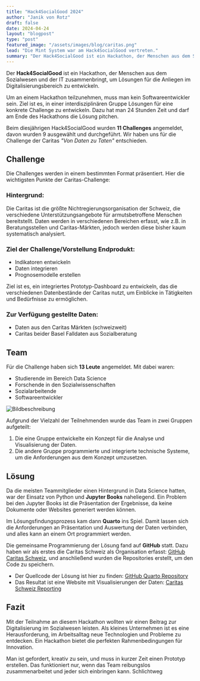 ```yaml
---
title: "Hack4SocialGood 2024"
author: "Janik von Rotz"
draft: false
date: 2024-04-24
layout: "blogpost"
type: "post"
featured_image: "/assets/images/blog/caritas.png"
lead: "Die Mint System war am Hack4SocialGood vertreten."
summary: "Der Hack4SocialGood ist ein Hackathon, der Menschen aus dem Sozialwesen und der IT zusammenbringt um Lösungen für die Anliegen im Digitalisierungbereicht zu entwickeln. Um an einem Hackathon teil..."
---
```


Der **Hack4SocialGood** ist ein Hackathon, der Menschen aus dem Sozialwesen und der IT zusammenbringt, um Lösungen für die Anliegen im Digitalisierungsbereich zu entwickeln.

Um an einem Hackathon teilzunehmen, muss man kein Softwareentwickler sein. Ziel ist es, in einer interdisziplinären Gruppe Lösungen für eine konkrete Challenge zu entwickeln. Dazu hat man 24 Stunden Zeit und darf am Ende des Hackathons die Lösung pitchen.

Beim diesjährigen Hack4SocialGood wurden **11 Challenges** angemeldet, davon wurden 9 ausgewählt und durchgeführt. Wir haben uns für die Challenge der Caritas _"Von Daten zu Taten"_ entschieden.

## Challenge

Die Challenges werden in einem bestimmten Format präsentiert. Hier die wichtigsten Punkte der Caritas-Challenge:

### Hintergrund:

Die Caritas ist die größte Nichtregierungsorganisation der Schweiz, die verschiedene Unterstützungsangebote für armutsbetroffene Menschen bereitstellt. Daten werden in verschiedenen Bereichen erfasst, wie z.B. in Beratungsstellen und Caritas-Märkten, jedoch werden diese bisher kaum systematisch analysiert.

### Ziel der Challenge/Vorstellung Endprodukt:

- Indikatoren entwickeln
- Daten integrieren
- Prognosemodelle erstellen

Ziel ist es, ein integriertes Prototyp-Dashboard zu entwickeln, das die verschiedenen Datenbestände der Caritas nutzt, um Einblicke in Tätigkeiten und Bedürfnisse zu ermöglichen.

### Zur Verfügung gestellte Daten:

- Daten aus den Caritas Märkten (schweizweit)
- Caritas beider Basel Falldaten aus Sozialberatung

## Team

Für die Challenge haben sich **13 Leute** angemeldet. Mit dabei waren:
- Studierende im Bereich Data Science
- Forschende in den Sozialwissenschaften
- Sozialarbeitende
- Softwareentwickler

![Bildbeschreibung](/assets/images/blog/Hack4SocialGoodTeam.png)

Aufgrund der Vielzahl der Teilnehmenden wurde das Team in zwei Gruppen aufgeteilt:
1. Die eine Gruppe entwickelte ein Konzept für die Analyse und Visualisierung der Daten.
2. Die andere Gruppe programmierte und integrierte technische Systeme, um die Anforderungen aus dem Konzept umzusetzen.


## Lösung

Da die meisten Teammitglieder einen Hintergrund in Data Science hatten, war der Einsatz von Python und **Jupyter Books** naheliegend. Ein Problem bei den Jupyter Books ist die Präsentation der Ergebnisse, da keine Dokumente oder Websites generiert werden können.

Im Lösungsfindungsprozess kam dann **Quarto** ins Spiel. Damit lassen sich die Anforderungen an Präsentation und Auswertung der Daten verbinden, und alles kann an einem Ort programmiert werden.

Die gemeinsame Programmierung der Lösung fand auf **GitHub** statt. Dazu haben wir als erstes die Caritas Schweiz als Organisation erfasst: [GitHub Caritas Schweiz](https://github.com/Caritas-Schweiz), und anschließend wurden die Repositories erstellt, um den Code zu speichern.

- Der Quellcode der Lösung ist hier zu finden: [GitHub Quarto Repository](https://github.com/Caritas-Schweiz/Quarto)
- Das Resultat ist eine Website mit Visualisierungen der Daten: [Caritas Schweiz Reporting](https://caritas-schweiz-reporting.vercel.app/)

## Fazit

Mit der Teilnahme an diesem Hackathon wollten wir einen Beitrag zur Digitalisierung im Sozialwesen leisten. Als kleines Unternehmen ist es eine Herausforderung, im Arbeitsalltag neue Technologien und Probleme zu entdecken. Ein Hackathon bietet die perfekten Rahmenbedingungen für Innovation.

Man ist gefordert, kreativ zu sein, und muss in kurzer Zeit einen Prototyp erstellen. Das funktioniert nur, wenn das Team reibungslos zusammenarbeitet und jeder sich einbringen kann. Schlichtweg
